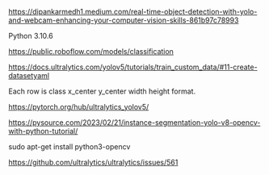 https://dipankarmedh1.medium.com/real-time-object-detection-with-yolo-and-webcam-enhancing-your-computer-vision-skills-861b97c78993

Python 3.10.6

https://public.roboflow.com/models/classification

https://docs.ultralytics.com/yolov5/tutorials/train_custom_data/#11-create-datasetyaml

Each row is class x_center y_center width height format.

https://pytorch.org/hub/ultralytics_yolov5/

https://pysource.com/2023/02/21/instance-segmentation-yolo-v8-opencv-with-python-tutorial/

sudo apt-get install python3-opencv

https://github.com/ultralytics/ultralytics/issues/561